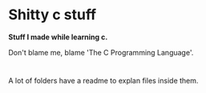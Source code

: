 # Shitty c stuff
**Stuff I made while learning c.**

Don't blame me, blame 'The C Programming Language'.

#

A lot of folders have a readme to explan files inside them.
